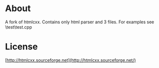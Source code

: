# About

A fork of htmlcxx. Contains only html parser and 3 files.
For examples see \test\test.cpp

# License

[http://htmlcxx.sourceforge.net](http://htmlcxx.sourceforge.net/)
